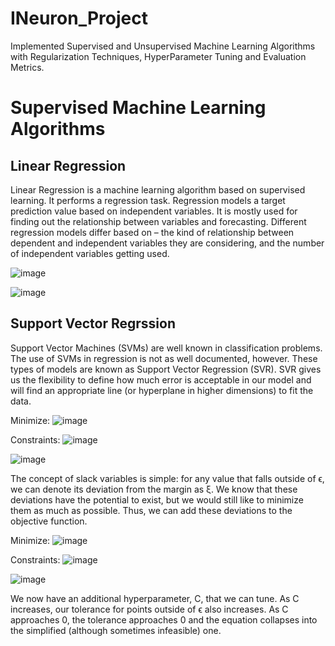 # INeuron_Project
Implemented Supervised and Unsupervised Machine Learning Algorithms with Regularization Techniques, HyperParameter Tuning and Evaluation Metrics.

# Supervised Machine Learning Algorithms

## Linear Regression

Linear Regression is a machine learning algorithm based on supervised learning. It performs a regression task. Regression models a target prediction value based on independent variables. It is mostly used for finding out the relationship between variables and forecasting. Different regression models differ based on – the kind of relationship between dependent and independent variables they are considering, and the number of independent variables getting used.

![image](https://user-images.githubusercontent.com/102719065/200178503-4e71060f-086e-4745-ba54-908ded3a9c9b.png)

![image](https://user-images.githubusercontent.com/102719065/200178588-21d929bf-68e4-4ce6-b8d1-0d2065d60b38.png)

## Support Vector Regrssion

Support Vector Machines (SVMs) are well known in classification problems. The use of SVMs in regression is not as well documented, however. These types of models are known as Support Vector Regression (SVR).
SVR gives us the flexibility to define how much error is acceptable in our model and will find an appropriate line (or hyperplane in higher dimensions) to fit the data.

Minimize: ![image](https://user-images.githubusercontent.com/102719065/200178838-62fb8286-51dc-4d86-bb91-5a763fb2c0ac.png)

Constraints: ![image](https://user-images.githubusercontent.com/102719065/200178844-5d7953ab-8e07-474b-a27d-195af7874202.png)

![image](https://user-images.githubusercontent.com/102719065/200178877-b3eea5f0-653e-4797-a562-9d47af3c7779.png)

The concept of slack variables is simple: for any value that falls outside of ϵ, we can denote its deviation from the margin as ξ.
We know that these deviations have the potential to exist, but we would still like to minimize them as much as possible. Thus, we can add these deviations to the objective function.

Minimize: ![image](https://user-images.githubusercontent.com/102719065/200178976-666a10ba-a5ab-49d4-a06e-c43e18a4db83.png)

Constraints: ![image](https://user-images.githubusercontent.com/102719065/200178997-b51276ee-b5e9-4e05-99ae-ded4c0cee6f3.png)

![image](https://user-images.githubusercontent.com/102719065/200179011-e61a0a43-5ee9-4271-b9fc-26db23372466.png)

We now have an additional hyperparameter, C, that we can tune. As C increases, our tolerance for points outside of ϵ also increases. As C approaches 0, the tolerance approaches 0 and the equation collapses into the simplified (although sometimes infeasible) one.



